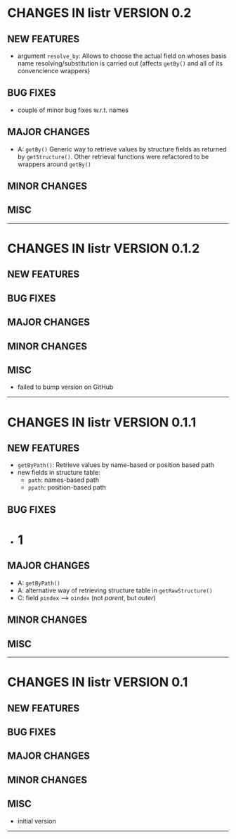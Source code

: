 # CHANGES IN listr VERSION 0.2

## NEW FEATURES

- argument `resolve_by`:
  Allows to choose the actual field on whoses basis name resolving/substitution is carried out (affects `getBy()` and all of its convencience wrappers)

## BUG FIXES

- couple of minor bug fixes w.r.t. names

## MAJOR CHANGES

- A: `getBy()`
  Generic way to retrieve values by structure fields as returned by `getStructure()`. Other retrieval functions were refactored to be wrappers around `getBy()`

## MINOR CHANGES

## MISC

-----

# CHANGES IN listr VERSION 0.1.2

## NEW FEATURES

## BUG FIXES

## MAJOR CHANGES

## MINOR CHANGES

## MISC

- failed to bump version on GitHub

-----

# CHANGES IN listr VERSION 0.1.1

## NEW FEATURES

- `getByPath()`:
  Retrieve values by name-based or position based path
- new fields in structure table:
  - `path`: names-based path
  - `ppath`: position-based path

## BUG FIXES

- # 1

## MAJOR CHANGES

- A: `getByPath()`
- A: alternative way of retrieving structure table in `getRawStructure()`
- C: field `pindex` --> `oindex` (not *parent*, but *outer*)

## MINOR CHANGES

## MISC

-----

# CHANGES IN listr VERSION 0.1

## NEW FEATURES

## BUG FIXES

## MAJOR CHANGES

## MINOR CHANGES

## MISC

- initial version

-----


